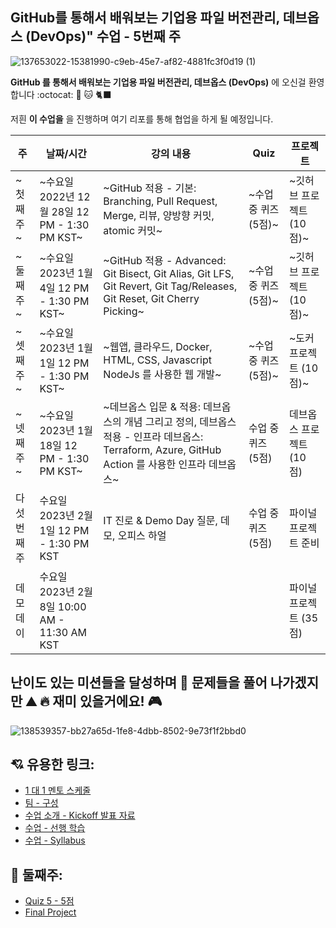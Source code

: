 ## GitHub를 통해서 배워보는 기업용 파일 버전관리, 데브옵스 (DevOps)" 수업 - 5번째 주

![137653022-15381990-c9eb-45e7-af82-4881fc3f0d19 (1)](https://user-images.githubusercontent.com/5396174/172204919-9ffb3993-1670-492e-a739-2efc25f9e8c3.gif)

**GitHub 를 통해서 배워보는 기업용 파일 버전관리, 데브옵스 (DevOps)** 에 오신걸 환영합니다 :octocat: 🐙 🐱 🐈‍⬛

저흰 **이 수업을** 을 진행하며 여기 리포를 통해 협업을 하게 될 예정입니다.

| 주 | 날짜/시간 | 강의 내용 | Quiz | 프로젝트 |
| -- | ------- | ------- | ---- | ------ |
| ~첫째주~ | ~수요일 2022년 12월 28일 12 PM - 1:30 PM KST~ | ~GitHub 적용 - 기본: Branching, Pull Request, Merge, 리뷰, 양방향 커밋, atomic 커밋~ | ~수업 중 퀴즈 (5점)~ | ~깃허브 프로젝트 (10점)~ |
| ~둘째주~ | ~수요일 2023년 1월 4일 12 PM - 1:30 PM KST~ | ~GitHub 적용 - Advanced: Git Bisect, Git Alias, Git LFS, Git Revert, Git Tag/Releases, Git Reset, Git Cherry Picking~ | ~수업 중 퀴즈 (5점)~ | ~깃허브 프로젝트 (10 점)~ |
| ~셋째주~ | ~수요일 2023년 1월 1일 12 PM - 1:30 PM KST~  | ~웹앱, 클라우드, Docker, HTML, CSS, Javascript NodeJs 를 사용한 웹 개발~ | ~수업 중 퀴즈 (5점)~ | ~도커 프로젝트 (10 점)~ |
| ~넷째주~ | ~수요일 2023년 1월 18일 12 PM - 1:30 PM KST~ | ~데브옵스 입문 & 적용: 데브옵스의 개념 그리고 정의, 데브옵스 적용 - 인프라 데브옵스: Terraform, Azure, GitHub Action 를 사용한 인프라 데브옵스~ | 수업 중 퀴즈 (5점) | 데브옵스 프로젝트 (10 점) |
| 다섯번째 주 | 수요일 2023년 2월 1일 12 PM - 1:30 PM KST | IT 진로 & Demo Day 질문, 데모, 오피스 하얼 | 수업 중 퀴즈 (5점) | 파이널 프로젝트 준비 | 
| 데모데이 | 수요일 2023년 2월 8일 10:00 AM - 11:30 AM KST | | | 파이널 프로젝트 (35 점) |

## 난이도 있는 미션들을 달성하며 🏃 문제들을 풀어 나가겠지만 ⛰️ 🔥 재미 있을거에요! 🎮

![138539357-bb27a65d-1fe8-4dbb-8502-9e73f1f2bbd0](https://user-images.githubusercontent.com/5396174/172205193-57e663c0-785f-4ac6-a740-f4ffd5c1999d.gif)

## 💘 유용한 링크:
- [1 대 1 멘토 스케줄](https://docs.google.com/spreadsheets/d/1hM2wEikBpDOof7JdRIIYQPKm_zdh7s5dIJmEpinucM0/edit?usp=sharing)
- [팀 - 구성](https://docs.google.com/spreadsheets/d/1goJTEksDAKGlaKSOamR_B7vD8jDYlB0Lmo4NQjz-WgM/edit?usp=sharing)
- [수업 소개 - Kickoff 발표 자료](https://docs.google.com/presentation/d/1mFfmthJw25MPvA_-ha4uUceBhjioa9ZCW-EeCyff6g4/edit?usp=sharing)
- [수업 - 선행 학습](https://docs.google.com/document/d/1fmnEO3A3Xnd3cenEzSpQ2OxaNNMITCXukhzR74nekeU/edit?usp=sharing)
- [수업 - Syllabus](https://docs.google.com/document/d/1Wht1WQoM_yLliLDpejhbOOj6S3glNvb_yVn_RuZAfC4/edit?usp=sharing)

## 🍿 둘째주:
- [Quiz 5 - 5점](https://forms.gle/ze78WWqyxxBornis7)
- [Final Project](https://docs.google.com/document/d/13QddXz1_dH-yDdjHPw5z3EfeRhSI7ICStqf2CF17jIo/edit?usp=share_link)
